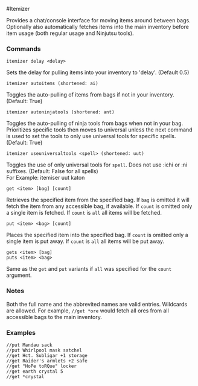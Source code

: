#Itemizer

Provides a chat/console interface for moving items around between bags. Optionally also automatically fetches items into the main inventory before item usage (both regular usage and Ninjutsu tools).

### Commands
```
itemizer delay <delay>
```

Sets the delay for pulling items into your inventory to 'delay'. (Default 0.5)

```
itemizer autoitems (shortened: ai)
```

Toggles the auto-pulling of items from bags if not in your inventory. (Default: True)

```
itemizer autoninjatools (shortened: ant)
```

Toggles the auto-pulling of ninja tools from bags when not in your bag. Prioritizes specific tools then moves to universal unless the next command is used to set the tools to only use universal tools for specific spells. (Default: True)

```
itemizer useuniversaltools <spell> (shortened: uut)
```

Toggles the use of only universal tools for `spell`. Does not use :ichi or :ni suffixes. (Default: False for all spells)  
For Example:  itemiser uut katon

```
get <item> [bag] [count]
```

Retrieves the specified item from the specified bag. If `bag` is omitted it will fetch the item from any accessible bag, if available. If `count` is omitted only a single item is fetched. If `count` is `all` all items will be fetched.

```
put <item> <bag> [count]
```

Places the specified item into the specified bag. If `count` is omitted only a single item is put away. If `count` is `all` all items will be put away.

```
gets <item> [bag]
puts <item> <bag>
```

Same as the `get` and `put` variants if `all` was specified for the `count` argument.

### Notes

Both the full name and the abbrevited names are valid entries. Wildcards are allowed. For example, `//get *ore` would fetch all ores from all accessible bags to the main inventory.

### Examples

```
//put Mandau sack
//put Whirlpool mask satchel
//get Hct. Subligar +1 storage
//get Raider's armlets +2 safe
//get "HoPe toRQue" locker
//get earth crystal 5
//get *crystal
```
